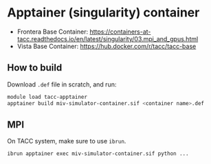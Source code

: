 # Apptainer (singularity) container

- Frontera Base Container: https://containers-at-tacc.readthedocs.io/en/latest/singularity/03.mpi_and_gpus.html
- Vista Base Container: https://hub.docker.com/r/tacc/tacc-base

## How to build

Download `.def` file in scratch, and run:

```bash
module load tacc-apptainer
apptainer build miv-simulator-container.sif <container name>.def
```

## MPI

On TACC system, make sure to use `ibrun`.

```bash
ibrun apptainer exec miv-simulator-container.sif python ...
```
